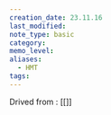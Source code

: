 ```yaml
---
creation_date: 23.11.16
last_modified: 
note_type: basic
category: 
memo_level: 
aliases:
  - HMT
tags:
---
```


Drived from : [[]]
